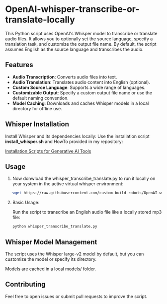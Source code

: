 # OpenAI-whisper-transcribe-or-translate-locally

This Python script uses OpenAI's Whisper model to transcribe or translate audio files. It allows you to optionally set the source language, specify a translation task, and customize the output file name. By default, the script assumes English as the source language and transcribes the audio.

## Features

- **Audio Transcription**: Converts audio files into text.
- **Audio Translation**: Translates audio content into English (optional).
- **Custom Source Language**: Supports a wide range of languages.
- **Customizable Output**: Specify a custom output file name or use the default naming convention.
- **Model Caching**: Downloads and caches Whisper models in a local directory for offline use.


## Whisper Installation

Install Whisper and its dependencies locally: Use the installation script **install_whisper.sh** and HowTo provided in my repository:

[Installation Scripts for Generative AI Tools](https://github.com/custom-build-robots/Installation-Scripts-for-Generative-AI-Tools)


## Usage
1. Now donwload the whisper_transcribe_translate.py to run it locally on your system in the active virtual whisper environment:
   ```bash
   wget https://raw.githubusercontent.com/custom-build-robots/OpenAI-whisper-transcribe-or-translate-locally/refs/heads/main/whisper_transcribe_translate.py
2. Basic Usage:

   Run the script to transcribe an English audio file like a locally stored mp3 file:
   ```bash
   python whisper_transcribe_translate.py
## Whisper Model Management
The script uses the Whisper large-v2 model by default, but you can customize the model or specify its directory.

Models are cached in a local models/ folder.

## Contributing
Feel free to open issues or submit pull requests to improve the script.
